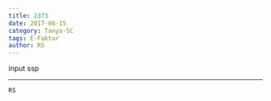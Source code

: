 ```yaml
---
title: 2373
date: 2017-06-15
category: Tanya-SC
tags: E-Faktur
author: RS
---
```


input ssp

---



`RS`
